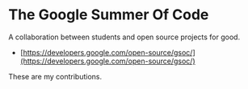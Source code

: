 # The Google Summer Of Code

A collaboration between students and open source projects for good.

+ [https://developers.google.com/open-source/gsoc/](https://developers.google.com/open-source/gsoc/)

These are my contributions.
